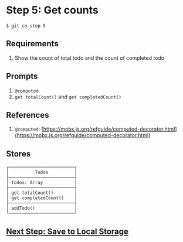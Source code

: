 # Step 5: Get counts

    $ git co step-5

## Requirements

1. Show the count of total todo and the count of completed todo


## Prompts

1. `@computed`
1. `get totalCount()` and `get completedCount()`


## References

1. `@computed`: [https://mobx.js.org/refguide/computed-decorator.html](https://mobx.js.org/refguide/computed-decorator.html)


## Stores

```
┌─────────────────────────┐
│          Todos          │
├─────────────────────────┤
│ todos: Array            │
├─────────────────────────┤
│ get totalCount()        │
│ get completedCount()    │
├─────────────────────────┤
│ addTodo()               │
└─────────────────────────┘
```

## [Next Step: Save to Local Storage](STEP_6.md)

